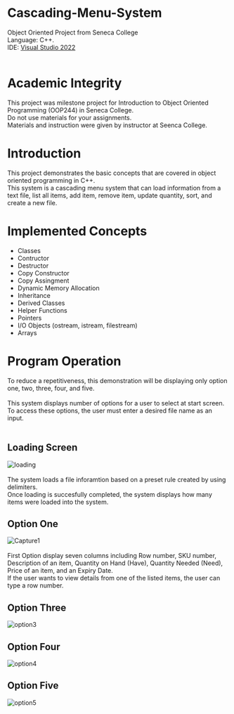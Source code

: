 # Cascading-Menu-System
Object Oriented Project from Seneca College<br />Language: C++.<br />IDE: <a href="https://visualstudio.microsoft.com/free-developer-offers/">Visual Studio 2022</a><br /><br />
# Academic Integrity
This project was milestone project for Introduction to Object Oriented Programming (OOP244) in Seneca College.<br />Do not use materials for your assignments.<br />Materials and instruction were given by instructor at Seenca College.
# Introduction
This project demonstrates the basic concepts that are covered in object oriented programming in C++.<br />This system is a cascading menu system that can load information from a text file, list all items, add item, remove item, update quantity, sort, and create a new file.
# Implemented Concepts
- Classes
- Contructor
- Destructor
- Copy Constructor
- Copy Assingment
- Dynamic Memory Allocation
- Inheritance
- Derived Classes
- Helper Functions 
- Pointers
- I/O Objects (ostream, istream, filestream)
- Arrays
# Program Operation
To reduce a repetitiveness, this demonstration will be displaying only option one, two, three, four, and five.<br /><br />
This system displays number of options for a user to select at start screen.<br />To access these options, the user must enter a desired file name as an input.<br /><br />
## Loading Screen
![loading](https://user-images.githubusercontent.com/97544886/176253815-b6ddbf95-96d0-4851-918b-202c010000a0.JPG)<br /><br />
The system loads a file inforamtion based on a preset rule created by using delimiters.<br />
Once loading is succesfully completed, the system displays how many items were loaded into the system.
## Option One
![Capture1](https://user-images.githubusercontent.com/97544886/176254756-2b733c5f-0b6d-48f2-9e0d-af6bc6f21f85.JPG)<br /><br />
First Option display seven columns including Row number, SKU number, Description of an item, Quantity on Hand (Have), Quantity Needed (Need), Price of an item, and an Expiry Date.<br />
If the user wants to view details from one of the listed items, the user can type a row number.
## Option Three
![option3](https://user-images.githubusercontent.com/97544886/176354618-724bdcb7-837c-4013-8cf2-163f2d8a1e3a.JPG)
## Option Four
![option4](https://user-images.githubusercontent.com/97544886/176354654-dabf1ee2-6097-411e-bfb4-3106f685fc7b.JPG)
## Option Five
![option5](https://user-images.githubusercontent.com/97544886/176354670-60c0e6b6-f288-46a9-ada6-2db221ffd72c.JPG)

